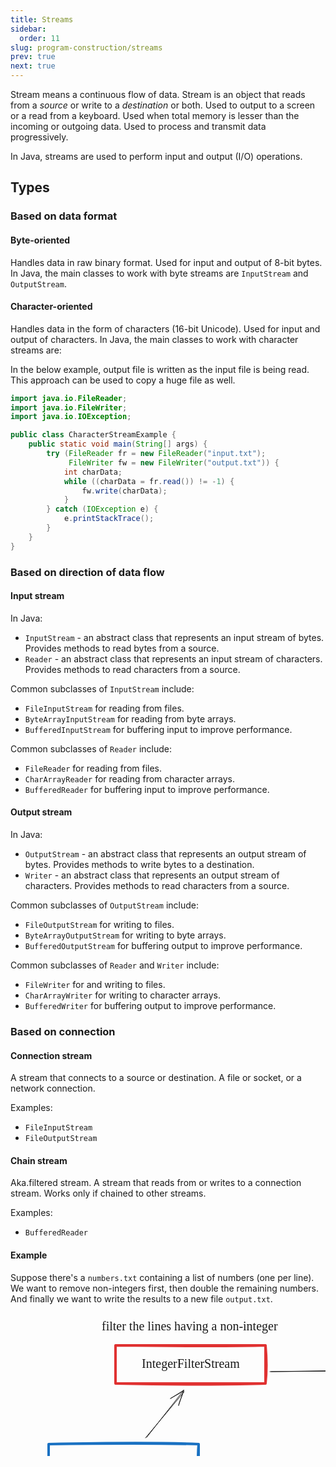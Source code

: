 ```yaml
---
title: Streams
sidebar:
  order: 11
slug: program-construction/streams
prev: true
next: true
---
```


Stream means a continuous flow of data. Stream is an object that reads from
a _source_ or write to a _destination_ or both. Used to output to a screen or a
read from a keyboard. Used when total memory is lesser than the incoming or
outgoing data. Used to process and transmit data progressively.

In Java, streams are used to perform input and output (I/O) operations.

## Types

### Based on data format

#### Byte-oriented

Handles data in raw binary format. Used for input and output of 8-bit bytes. In
Java, the main classes to work with byte streams are `InputStream` and
`OutputStream`.

#### Character-oriented

Handles data in the form of characters (16-bit Unicode). Used for input and
output of characters. In Java, the main classes to work with character streams
are:

In the below example, output file is written as the input file is being read.
This approach can be used to copy a huge file as well.

```java
import java.io.FileReader;
import java.io.FileWriter;
import java.io.IOException;

public class CharacterStreamExample {
    public static void main(String[] args) {
        try (FileReader fr = new FileReader("input.txt");
             FileWriter fw = new FileWriter("output.txt")) {
            int charData;
            while ((charData = fr.read()) != -1) {
                fw.write(charData);
            }
        } catch (IOException e) {
            e.printStackTrace();
        }
    }
}
```

### Based on direction of data flow

#### Input stream

In Java:

- `InputStream` - an abstract class that represents an input stream of bytes.
  Provides methods to read bytes from a source.
- `Reader` - an abstract class that represents an input stream of characters.
  Provides methods to read characters from a source.

Common subclasses of `InputStream` include:

- `FileInputStream` for reading from files.
- `ByteArrayInputStream` for reading from byte arrays.
- `BufferedInputStream` for buffering input to improve performance.

Common subclasses of `Reader` include:

- `FileReader` for reading from files.
- `CharArrayReader` for reading from character arrays.
- `BufferedReader` for buffering input to improve performance.

#### Output stream

In Java:

- `OutputStream` - an abstract class that represents an output stream of bytes.
  Provides methods to write bytes to a destination.
- `Writer` - an abstract class that represents an output stream of characters.
  Provides methods to read characters from a source.

Common subclasses of `OutputStream` include:

- `FileOutputStream` for writing to files.
- `ByteArrayOutputStream` for writing to byte arrays.
- `BufferedOutputStream` for buffering output to improve performance.

Common subclasses of `Reader` and `Writer` include:

- `FileWriter` for and writing to files.
- `CharArrayWriter` for writing to character arrays.
- `BufferedWriter` for buffering output to improve performance.

### Based on connection

#### Connection stream

A stream that connects to a source or destination. A file or socket, or a network connection.

Examples:

- `FileInputStream`
- `FileOutputStream`

#### Chain stream

Aka.filtered stream. A stream that reads from or writes to a connection stream. Works only if chained to other streams.

Examples:
- `BufferedReader`

#### Example

Suppose there's a `numbers.txt` containing a list of numbers (one per line). We want to remove non-integers first, then double the remaining numbers. And finally we want to write the results to a new file `output.txt`.

<svg xmlns="http://www.w3.org/2000/svg" width="1106.3" height="502.6">
  <path fill="none" stroke="currentColor" stroke-linecap="round" stroke-width="2" d="M53 356c85 0 173-2 232 0m-232 0h232m0 0v75m0-75v75m0 0H53m232 0c-80 2-160 2-232 0m0 0v-75m0 75c-2-24-1-48 0-75"/><text x="57.5" y="17.6" fill="currentColor" dominant-baseline="alphabetic" font-family="Excalifont, Xiaolai, Segoe UI Emoji" font-size="20" style="white-space:pre" text-anchor="middle" transform="translate(111 381)">numbers.txt</text><path fill="none" stroke="currentColor" stroke-linecap="round" stroke-width="2" d="M864 350h232m-232 0c93 1 186 2 232 0m0 0v75m0-75v75m0 0c-74 3-146 2-232 0m232 0H864m0 0v-75m0 75v-75"/><text x="53.1" y="17.6" fill="currentColor" dominant-baseline="alphabetic" font-family="Excalifont, Xiaolai, Segoe UI Emoji" font-size="20" style="white-space:pre" text-anchor="middle" transform="translate(927 375)">output.txt</text><text y="17.6" fill="currentColor" dominant-baseline="alphabetic" font-family="Excalifont, Xiaolai, Segoe UI Emoji" font-size="20" style="white-space:pre" transform="translate(10 443)">contains a list of numbers</text><text y="42.6" fill="currentColor" dominant-baseline="alphabetic" font-family="Excalifont, Xiaolai, Segoe UI Emoji" font-size="20" style="white-space:pre" transform="translate(10 443)">each number is in separate lines</text><text y="17.6" fill="currentColor" dominant-baseline="alphabetic" font-family="Excalifont, Xiaolai, Segoe UI Emoji" font-size="20" style="white-space:pre" transform="translate(146 10)">filter the lines having a non-integer</text><text y="17.6" fill="currentColor" dominant-baseline="alphabetic" font-family="Excalifont, Xiaolai, Segoe UI Emoji" font-size="20" style="white-space:pre" transform="translate(685 29)">multiplies each number by 2</text><g stroke-linecap="round"><path fill="none" d="m60 210 239 1 1 62-240-4"/><path fill="none" stroke="#1971c2" stroke-width="4" d="M61 210c74-1 149-2 240 0m-240 0c96-2 190-2 240 0m0 0v61m0-61c-2 22-1 43 0 61m0 0H61m240 0H61m0 0v-61m0 61v-61"/></g><text x="50.7" y="17.6" fill="currentColor" dominant-baseline="alphabetic" font-family="Excalifont, Xiaolai, Segoe UI Emoji" font-size="20" style="white-space:pre" text-anchor="middle" transform="translate(130 228)">FileReader</text><g stroke-linecap="round"><path fill="none" d="m434 240 41 1-1 33-40 1"/><path fill="none" stroke="#1971c2" stroke-width="4" d="M434 240h41m-41 0h41m0 0v35m0-35v35m0 0h-41m41 0h-41m0 0v-35m0 35v-35"/></g><g stroke-linecap="round"><path fill="transparent" d="m436 291 40 1v35l-40-1"/><path fill="none" stroke="#e03131" stroke-width="4" d="M435 292h41m-41 0h41m0 0v35m0-35v35m0 0h-41m41 0h-41m0 0v-35m0 35v-35"/></g><g stroke-linecap="round"><path fill="transparent" d="m169 52 240 1v61l-240-2"/><path fill="none" stroke="#e03131" stroke-width="4" d="M168 52c87 1 176 2 240 0m-240 0h240m0 0c2 22 2 43 0 61m0-61v61m0 0H168m240 0c-49 1-97 3-240 0m0 0V52m0 61V52"/></g><text x="96.4" y="17.6" fill="currentColor" dominant-baseline="alphabetic" font-family="Excalifont, Xiaolai, Segoe UI Emoji" font-size="20" style="white-space:pre" text-anchor="middle" transform="translate(192 70)">IntegerFilterStream</text><g stroke-linecap="round"><path fill="transparent" d="M693 67h238l-1 64H691"/><path fill="none" stroke="#e03131" stroke-width="4" d="M691 68c77 3 155 1 240 0m-240 0h240m0 0c1 15-2 32 0 61m0-61v61m0 0H691m240 0c-49 2-97 1-240 0m0 0V68m0 61V68"/></g><text x="73.8" y="17.6" fill="currentColor" dominant-baseline="alphabetic" font-family="Excalifont, Xiaolai, Segoe UI Emoji" font-size="20" style="white-space:pre" text-anchor="middle" transform="translate(737 86)">DoublingStream</text><g stroke-linecap="round"><path fill="none" d="M843 189h237l3 63-242-1"/><path fill="none" stroke="#1971c2" stroke-width="4" d="M842 190c83 3 169 0 240 0m-240 0h240m0 0c1 15-2 28 0 60m0-60v60m0 0H842m240 0H842m0 0c2-23 1-48 0-60m0 60v-60"/></g><text x="46.1" y="17.6" fill="currentColor" dominant-baseline="alphabetic" font-family="Excalifont, Xiaolai, Segoe UI Emoji" font-size="20" style="white-space:pre" text-anchor="middle" transform="translate(916 207)">FileWriter</text><path fill="none" stroke="currentColor" stroke-linecap="round" d="m208 341 5-59m-4 62 4-60m7 24c-4-7-5-15-7-24m7 24-7-24m-10 23 10-23m-10 23c2-8 5-13 10-23m3-84 62-74m-60 73 59-75m-8 24 8-24m-8 24c1-7 6-14 8-24m-21 13c6-4 14-7 21-13m-21 13 21-13m618 18 59 38m-60-39 59 40m-24-6 24 6m-24-6 24 6m-15-20 15 20m-15-20 15 20M417 94l266-4m-268 4 267-2m-24 8c8-2 11-2 24-8m-24 8 24-8m-24-9c8 2 11 6 24 9m-24-9 24 9m285 168 13 79m-14-80 13 81m-13-21c5 8 8 18 13 21m-13-21 13 21m4-24c-1 9-5 20-4 24m4-24-4 24"/><text y="17.6" fill="currentColor" dominant-baseline="alphabetic" font-family="Excalifont, Xiaolai, Segoe UI Emoji" font-size="20" style="white-space:pre" transform="translate(484 245)">Connection stream</text><text y="17.6" fill="currentColor" dominant-baseline="alphabetic" font-family="Excalifont, Xiaolai, Segoe UI Emoji" font-size="20" style="white-space:pre" transform="translate(485 297)">Chain stream</text></svg>
